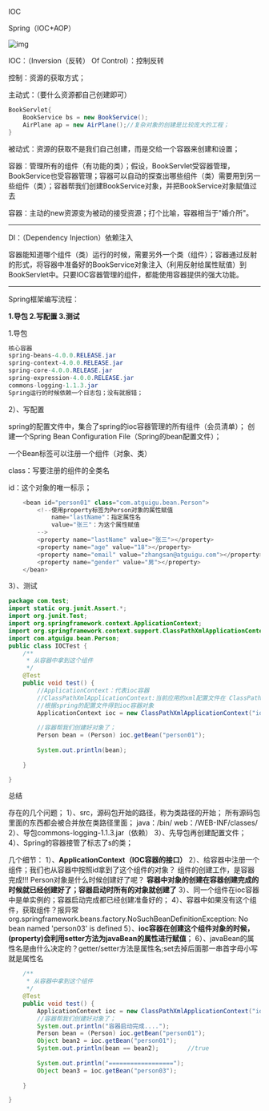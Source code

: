 IOC  

Spring（IOC+AOP）

![img](https://img2020.cnblogs.com/blog/2164343/202010/2164343-20201029002952865-1303697112.png)

IOC：（Inversion（反转） Of  Control）：控制反转

控制：资源的获取方式；

主动式：（要什么资源都自己创建即可）

```java
BookServlet{
	BookService bs = new BookService();
	AirPlane ap = new AirPlane();//复杂对象的创建是比较庞大的工程；
}
```

被动式：资源的获取不是我们自己创建，而是交给一个容器来创建和设置；

容器：管理所有的组件（有功能的类）；假设，BookServlet受容器管理，BookService也受容器管理；容器可以自动的探查出哪些组件（类）需要用到另一些组件（类）；容器帮我们创建BookService对象，并把BookService对象赋值过去

容器：主动的new资源变为被动的接受资源；打个比喻，容器相当于"婚介所"。

---

DI：（Dependency Injection）依赖注入

容器能知道哪个组件（类）运行的时候，需要另外一个类（组件）；容器通过反射的形式，将容器中准备好的BookService对象注入（利用反射给属性赋值）到BookServlet中。只要IOC容器管理的组件，都能使用容器提供的强大功能。

---

Spring框架编写流程：

**1.导包 2.写配置 3.测试**

1.导包

```java
核心容器
spring-beans-4.0.0.RELEASE.jar
spring-context-4.0.0.RELEASE.jar
spring-core-4.0.0.RELEASE.jar    
spring-expression-4.0.0.RELEASE.jar
commons-logging-1.1.3.jar
Spring运行的时候依赖一个日志包；没有就报错；    
```

2）、写配置   

spring的配置文件中，集合了spring的ioc容器管理的所有组件（会员清单）；   创建一个Spring Bean Configuration File（Spring的bean配置文件）；

一个Bean标签可以注册一个组件（对象、类）  

class：写要注册的组件的全类名 

 id：这个对象的唯一标示；

```java
    <bean id="person01" class="com.atguigu.bean.Person">
        <!--使用property标签为Person对象的属性赋值 
            name="lastName"：指定属性名
            value="张三"：为这个属性赋值
        -->
        <property name="lastName" value="张三"></property>
        <property name="age" value="18"></property>
        <property name="email" value="zhangsan@atguigu.com"></property>
        <property name="gender" value="男"></property>
    </bean>
```

3）、测试

```java
package com.test;
import static org.junit.Assert.*;
import org.junit.Test;
import org.springframework.context.ApplicationContext;
import org.springframework.context.support.ClassPathXmlApplicationContext;
import com.atguigu.bean.Person;
public class IOCTest {
    /**
     * 从容器中拿到这个组件
     */
    @Test
    public void test() {
        //ApplicationContext：代表ioc容器
        //ClassPathXmlApplicationContext:当前应用的xml配置文件在 ClassPath下
        //根据spring的配置文件得到ioc容器对象
        ApplicationContext ioc = new ClassPathXmlApplicationContext("ioc.xml");
        
        //容器帮我们创建好对象了；
        Person bean = (Person) ioc.getBean("person01");
        
        System.out.println(bean);
        
    }

}
```

总结

   存在的几个问题；
     1）、src，源码包开始的路径，称为类路径的开始；
           所有源码包里面的东西都会被合并放在类路径里面；
           java：/bin/
          web：/WEB-INF/classes/
     2）、导包commons-logging-1.1.3.jar（依赖）
     3）、先导包再创建配置文件；
     4）、Spring的容器接管了标志了s的类；

几个细节：
      1）、**ApplicationContext（IOC容器的接口）**
     2）、给容器中注册一个组件；我们也从容器中按照id拿到了这个组件的对象？
          组件的创建工作，是容器完成!!!
           Person对象是什么时候创建好了呢？
           **容器中对象的创建在容器创建完成的时候就已经创建好了；容器启动时所有的对象就创建了**
      3）、同一个组件在ioc容器中是单实例的；容器启动完成都已经创建准备好的；
      4）、容器中如果没有这个组件，获取组件？报异常
      org.springframework.beans.factory.NoSuchBeanDefinitionException:
     No bean named 'person03' is defined
     5）、**ioc容器在创建这个组件对象的时候，(property)会利用setter方法为javaBean的属性进行赋值**；
      6）、javaBean的属性名是由什么决定的？getter/setter方法是属性名;set去掉后面那一串首字母小写就是属性名

```java
	/**
     * 从容器中拿到这个组件
     */
    @Test
    public void test() {
        ApplicationContext ioc = new ClassPathXmlApplicationContext("ioc.xml");
        //容器帮我们创建好对象了；
        System.out.println("容器启动完成....");
        Person bean = (Person) ioc.getBean("person01");
        Object bean2 = ioc.getBean("person01");
        System.out.println(bean == bean2);        //true
        
        System.out.println("==================");
        Object bean3 = ioc.getBean("person03");
        
    }

}


```

